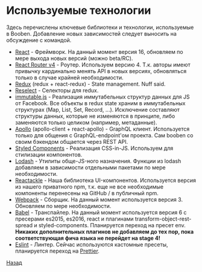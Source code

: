 # Используемые технологии
Здесь перечислены ключевые библиотеки и технологии, используемые в Booben.
Добавление новых зависимостей следует выносить на обсуждение с командой.
+ [React](https://reactjs.org) -
Фреймворк. На данный момент версия 16,
обновляем по мере выхода новых версий (можно beta/RC).
+ [React Router v4](https://reacttraining.com/react-router/) -
Роутер. Используем версию 4. Т.к. авторы имеют привычку кардинально менять API в
новых версиях, обновляться только в случае крайней необходимости.
+ [Redux](https://redux.js.org) (redux + react-redux) - State management. Nuff
said.
+ [Reselect](https://github.com/reactjs/reselect) -
Селекторы для redux.
+ [immutable.js](https://facebook.github.io/immutable-js/) -
Реализация иммутабельных структур данных для JS от Facebook. Все объекты в redux
state храним в иммутабельных структурах (Map, List, Set, Record, ...).
Исключение составляют структуры данных, которые не изменяются в принципе, либо
заменяются только целиком (например, метаданные).
+ [Apollo](https://www.apollographql.com) (apollo-client + react-apollo) -
GraphQL клиент. Используется только для общения с GraphQL-endpoint'ом проекта.
Сам booben со своим бэкендом общается через REST API.
+ [Styled Components](https://www.styled-components.com) -
Реализация CSS-in-JS. Используем для стилизации компонентов.
+ [Lodash](https://lodash.com) -
Утилиты обще-JS-ного назначения. Функции из lodash добавляем в зависимости
отдельными пакетами по мере необходимости.
+ [Reactackle](https://gitlab.ordbuy.com/reactackle/reactackle) -
Наша библиотека UI-компонентов. Используется версия из нашего приватного npm,
т.к. еще не все необходимые компоненты перенесены на GitHub / в публичный npm.
+ [Webpack](https://webpack.github.io) -
Сборщик. На данный момент используется версия 3. Обновляем по мере
необходимости.
+ [Babel](https://babeljs.io) -
Транспайлер. На данный момент используется версия 6 с пресерами es2015, es2016,
react и плагинами transform-object-rest-spread и styled-components. Планируется
переход на пресет env. **Никаких дополнительных плагинов не добавляем до тех
пор, пока соответствующая фича языка не перейдет на stage 4!**
+ [Eslint](https://eslint.org) -
Линтер. Сейчас используются кастомные пресеты, планируется переход на
[Prettier](https://prettier.io).


[Назад](./index.md)

